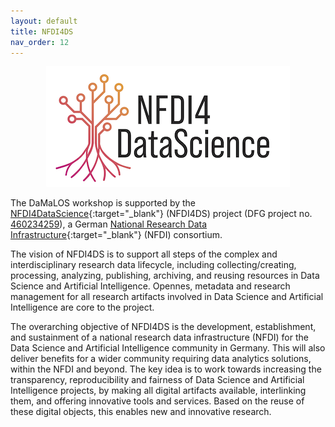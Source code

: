 ```yaml
---
layout: default
title: NFDI4DS
nav_order: 12
---
```


<p align="center">
    <img src="../img/nfdi4ds_logo.png"  alt="NFDI4DS">
</p>


The DaMaLOS workshop is supported by the [NFDI4DataScience](https://www.nfdi4datascience.de/){:target="_blank"} (NFDI4DS) project (DFG project no. [460234259](https://gepris.dfg.de/gepris/projekt/460234259?language=en)), a German [National Research Data Infrastructure](https://www.nfdi.de/?lang=en){:target="_blank"} (NFDI) consortium.

The vision of NFDI4DS is to support all steps of the complex and interdisciplinary research data lifecycle, including collecting/creating, processing, analyzing, publishing, archiving, and reusing resources in Data Science and Artificial Intelligence. Opennes, metadata and research management for all research artifacts involved in Data Science and Artificial Intelligence are core to the project.

The overarching objective of NFDI4DS is the development, establishment, and sustainment of a national research data infrastructure (NFDI) for the Data Science and Artificial Intelligence community in Germany. This will also deliver benefits for a wider community requiring data analytics solutions, within the NFDI and beyond. The key idea is to work towards increasing the transparency, reproducibility and fairness of Data Science and Artificial Intelligence projects, by making all digital artifacts available, interlinking them, and offering innovative tools and services. Based on the reuse of these digital objects, this enables new and innovative research.